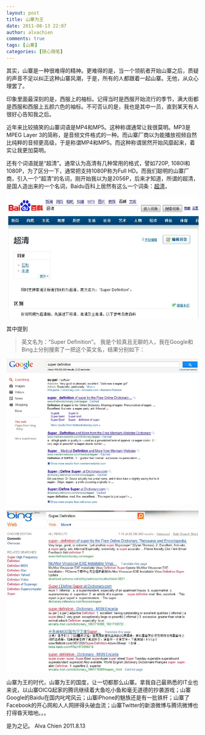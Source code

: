 ```yaml
---
layout: post
title: 山寨为王
date: 2011-08-13 22:07
author: alvachien
comments: true
tags: [山寨]
categories: [随心随笔]
---
```

其实，山寨是一种很难得的精神。更难得的是，当一个领航者开始山寨之后，质疑的声音不足以纠正这种山寨风潮，于是，所有的人都跟着一起山寨。无他，从众心理罢了。

印象里面最深刻的是，西服上的袖标。记得当时是西服开始流行的季节，满大街都是西服和西服上五颜六色的袖标。不可否认的是，我也是其中一员，直到某天有人很好心告知我之后。

近年来比较搞笑的山寨词语是MP4和MP5。这种称谓通常让我很莫明。MP3是MPEG Layer 3的简称，是音频文件格式的一种。而山寨厂商以为能播放视频自然比纯粹的音频更高级，于是称谓MP4和MP5。而这种称谓居然开始风靡起来，着实让我更加莫明。

还有个词语就是“超清”。通常认为高清有几种常用的格式，譬如720P, 1080I和1080P，为了区分一下，通常把支持1080P称为Full HD。而我们聪明的山寨厂商，引入一个“超清”的名词，刚开始我以为是2056P，后来才知道，所谓的超清，是国人造出来的一个名词，Baidu百科上居然有这么一个词条：[超清](http://baike.baidu.com/view/3134385.htm)，

![百度百科：超清](/assets/uploads/2011/08/Baidu_CQ.jpg)


其中提到
> 英文名为：“Super Definition”。
我是个较真且无聊的人，我在Google和Bing上分别搜索了一把这个英文名，结果分别如下：

![Google (in English): Super Definition](/assets/uploads/2011/08/Google_CQ.jpg)

![Bing (in English): Super Definition](/assets/uploads/2011/08/Bing_CQ.jpg)


山寨为王的时代，山寨为王的国度，让一切都那么山寨。拿我自己最熟悉的IT业也来说，以山寨OICQ起家的腾讯继续着大鱼吃小鱼和毫无道德的抄袭游戏；山寨Google的Baidu在国内叱咤风云；山寨iPhone的魅族还是有一批铁杆；山寨了Facebook的开心网和人人网拼得头破血流；山寨Twitter的新浪微博与腾讯微博也打得昏天暗地。。。

是为之记。
Alva Chien
2011.8.13
